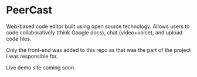 PeerCast
========

Web-based code editor built using open source technology. Allows users to code collaboratively (think Google docs), chat (video+voice), and upload code files.

Only the front-end was added to this repo as that was the part of the project I was responsible for.

Live demo site coming soon.

